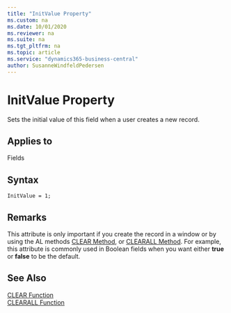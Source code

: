 ```yaml
---
title: "InitValue Property"
ms.custom: na
ms.date: 10/01/2020
ms.reviewer: na
ms.suite: na
ms.tgt_pltfrm: na
ms.topic: article
ms.service: "dynamics365-business-central"
author: SusanneWindfeldPedersen
---
```


# InitValue Property
Sets the initial value of this field when a user creates a new record.  
  
## Applies to  
Fields  

## Syntax
```
InitValue = 1;
```
 
## Remarks  
This attribute is only important if you create the record in a window or by using the AL methods [CLEAR Method](../methods-auto/system/system-clear-joker-method.md), or [CLEARALL Method](../methods-auto/system/system-clearall-method.md). For example, this attribute is commonly used in Boolean fields when you want either **true** or **false** to be the default.  
  
## See Also  
[CLEAR Function](../methods-auto/system/system-clear-joker-method.md)  
[CLEARALL Function](../methods-auto/system/system-clearall-method.md)